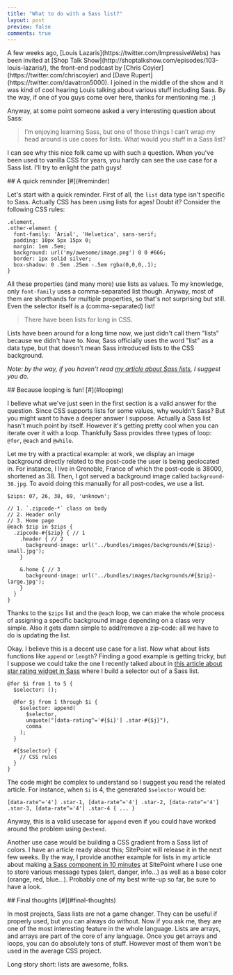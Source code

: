 ```yaml
---
title: "What to do with a Sass list?"
layout: post
preview: false
comments: true
---
```

<section>
A few weeks ago, [Louis Lazaris](https://twitter.com/ImpressiveWebs) has been invited at [Shop Talk Show](http://shoptalkshow.com/episodes/103-louis-lazaris/), the front-end podcast by [Chris Coyier](https://twitter.com/chriscoyier) and [Dave Rupert](https://twitter.com/davatron5000). I joined in the middle of the show and it was kind of cool hearing Louis talking about various stuff including Sass. By the way, if one of you guys come over here, thanks for mentioning me. ;)

Anyway, at some point someone asked a very interesting question about Sass:

<blockquote class="quote">I’m enjoying learning Sass, but one of those things I can’t wrap my head around is use cases for lists. What would you stuff in a Sass list?</blockquote>

I can see why this nice folk came up with such a question. When you've been used to vanilla CSS for years, you hardly can see the use case for a Sass list. I'll try to enlight the path guys!
</section>
<section id="reminder">
## A quick reminder [#](#reminder)

Let's start with a quick reminder. First of all, the `list` data type isn't specific to Sass. Actually CSS has been using lists for ages! Doubt it? Consider the following CSS rules:

<pre class="language-css"><code>.element, 
.other-element {
  font-family: 'Arial', 'Helvetica', sans-serif;
  padding: 10px 5px 15px 0;
  margin: 1em .5em;
  background: url('my/awesome/image.png') 0 0 #666;
  border: 1px solid silver;
  box-shadow: 0 .5em .25em -.5em rgba(0,0,0,.1);
}</code></pre>

All these properties (and many more) use lists as values. To my knowledge, only `font-family` uses a comma-separated list though. Anyway, most of them are shorthands for multiple properties, so that's not surprising but still. Even the selector itself is a (comma-separated) list!

<blockquote class="pull-quote--right">There have been lists for long in CSS.</blockquote>

Lists have been around for a long time now, we just didn't call them "lists" because we didn't have to. Now, Sass officially uses the word "list" as a data type, but that doesn't mean Sass introduced lists to the CSS background.

*Note: by the way, if you haven't read [my article about Sass lists](http://hugogiraudel.com/2013/07/15/understanding-sass-lists/), I suggest you do.*
</section>
<section id="looping">
## Because looping is fun! [#](#looping)

I believe what we've just seen in the first section is a valid answer for the question. Since CSS supports lists for some values, why wouldn't Sass? But you might want to have a deeper answer I suppose. Actually a Sass list hasn't much point by itself. However it's getting pretty cool when you can iterate over it with a loop. Thankfully Sass provides three types of loop: `@for`, `@each` and `@while`. 

Let me try with a practical example: at work, we display an image background directly related to the post-code the user is being geolocated in. For instance, I live in Grenoble, France of which the post-code is 38000, shortened as 38. Then, I got served a background image called `background-38.jpg`. To avoid doing this manually for all post-codes, we use a list.

<pre class="language-scss"><code>$zips: 07, 26, 38, 69, 'unknown';

// 1. `.zipcode-*` class on body
// 2. Header only 
// 3. Home page
@each $zip in $zips {
  .zipcode-#{$zip} { // 1
    .header { // 2
      background-image: url('../bundles/images/backgrounds/#{$zip}-small.jpg');
    }

    &.home { // 3
      background-image: url('../bundles/images/backgrounds/#{$zip}-large.jpg');
    }
  }
}</code></pre>

Thanks to the `$zips` list and the `@each` loop, we can make the whole process of assigning a specific background image depending on a class very simple. Also it gets damn simple to add/remove a zip-code: all we have to do is updating the list. 

Okay. I believe this is a decent use case for a list. Now what about lists functions like `append` or `length`? Finding a good example is getting tricky, but I suppose we could take the one I recently talked about in [this article about star rating widget in Sass](http://hugogiraudel.com/2014/02/24/star-rating-system-with-sass/) where I build a selector out of a Sass list. 

<pre class="language-scss"><code>@for $i from 1 to 5 {
  $selector: ();

  @for $j from 1 through $i {
    $selector: append(
      $selector, 
      unquote("[data-rating^='#{$i}'] .star-#{$j}"), 
      comma
    );
  }
  
  #{$selector} {
    // CSS rules
  }
}</code></pre>

The code might be complex to understand so I suggest you read the related article. For instance, when `$i` is 4, the generated `$selector` would be:

<pre class="language-scss"><code>[data-rate^='4'] .star-1, [data-rate^='4'] .star-2, [data-rate^='4'] .star-3, [data-rate^='4'] .star-4 { ... }</code></pre>

Anyway, this is a valid usecase for `append` even if you could have worked around the problem using `@extend`. 

Another use case would be building a CSS gradient from a Sass list of colors. I have an article ready about this; SitePoint will release it in the next few weeks. By the way, I provide another example for lists in my article about making [a Sass component in 10 minutes](http://www.sitepoint.com/sass-component-10-minutes/) at SitePoint where I use one to store various message types (alert, danger, info...) as well as a base color (orange, red, blue...). Probably one of my best write-up so far, be sure to have a look.
</section>
<section id="final-thoughts">
## Final thoughts [#](#final-thoughts)

In most projects, Sass lists are not a game changer. They can be useful if properly used, but you can always do without. Now if you ask me, they are one of the most interesting feature in the whole language. Lists are arrays, and arrays are part of the core of any language. Once you get arrays and loops, you can do absolutely tons of stuff. However most of them won't be used in the average CSS project.

Long story short: lists are awesome, folks.
</section>

